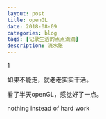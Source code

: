 ```yaml
---
layout: post
title: openGL
date: 2018-08-09
categories: blog
tags: [记录生活的点点滴滴]
description: 流水账
---
```


1 

如果不能走，就老老实实干活。

看了半天openGL，感觉好了一点。

nothing instead of hard work